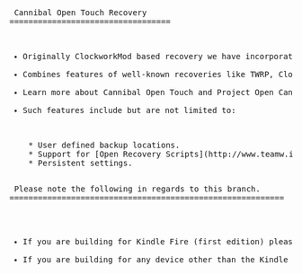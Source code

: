 <pre> Cannibal Open Touch Recovery
==================================

<ul>
<li>Originally ClockworkMod based recovery we have incorporated and updated touch controls originally written by Napstar of Team Utter Chaos.</li>
<li>Combines features of well-known recoveries like TWRP, ClockworkMod and AmonRA to allow users to easily and effortlessly manage their Android-powered devices.</li>
<li>Learn more about Cannibal Open Touch and Project Open Cannibal at http://www.projectopencannibal.net/the-project/ or come join as on our Forums at http://forums.projectopencannibal.net/.</li>
<li>Such features include but are not limited to:</li>
</ul>
	* User defined backup locations.
	* Support for [Open Recovery Scripts](http://www.teamw.in/OpenRecoveryScript).
	* Persistent settings.

<pre> Please note the following in regards to this branch.
==========================================================


<ul>
<li>If you are building for Kindle Fire (first edition) please checkout out either https://github.com/ProjectOpenCannibal/android_bootable_recovery/tree/hybrid (stable) or https://github.com/ProjectOpenCannibal/android_bootable_recovery/tree/jellybean (experimental) branches instead.</li>
<li>If you are building for any device other than the Kindle Fire (first edition) consider checking out a specific tag (not the ones labeled landscape).</li>
</ul>
